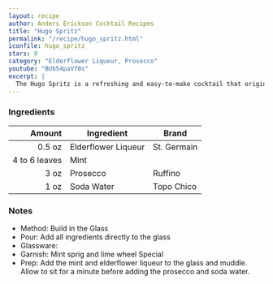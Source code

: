 ```yaml
---
layout: recipe
author: Anders Erickson Cocktail Recipes
title: "Hugo Spritz"
permalink: "/recipe/hugo_spritz.html"
iconfile: hugo_spritz
stars: 0
category: "Elderflower Liqueur, Prosecco"
youtube: "BUb54paVf0s"
excerpt: |
  The Hugo Spritz is a refreshing and easy-to-make cocktail that originated in South Tyrol, Italy. It's a light and floral drink, perfect for sipping on a warm day.
---
```


### Ingredients

|        Amount | Ingredient          | Brand       |
| ------------: | ------------------- | ----------- |
|        0.5 oz | Elderflower Liqueur | St. Germain |
| 4 to 6 leaves | Mint                |
|          3 oz | Prosecco            | Ruffino     |
|          1 oz | Soda Water          | Topo Chico  |

### Notes

- Method: Build in the Glass
- Pour: Add all ingredients directly to the glass
- Glassware:
- Garnish: Mint sprig and lime wheel Special
- Prep: Add the mint and elderflower liqueur to the glass and muddle. Allow to sit
  for a minute before adding the prosecco and soda water.
